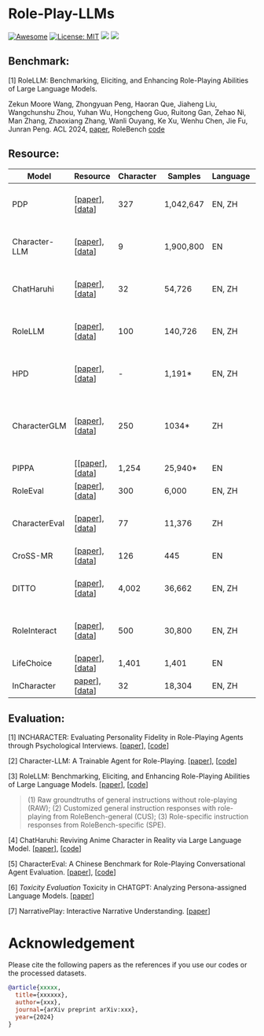 # Role-Play-LLMs
[![Awesome](https://awesome.re/badge.svg)](https://github.com/zjunlp/ModelEditingPapers) 
[![License: MIT](https://img.shields.io/badge/License-MIT-green.svg)](https://opensource.org/licenses/MIT)
![](https://img.shields.io/github/last-commit/Starrylay/Role-Play-LLMs?color=green) 
![](https://img.shields.io/badge/PRs-Welcome-red)


## Benchmark:
[1] RoleLLM: Benchmarking, Eliciting, and Enhancing Role-Playing Abilities of Large Language Models.

Zekun Moore Wang, Zhongyuan Peng, Haoran Que, Jiaheng Liu, Wangchunshu Zhou, Yuhan Wu, Hongcheng Guo, Ruitong Gan, Zehao Ni, Man Zhang, Zhaoxiang Zhang, Wanli Ouyang, Ke Xu, Wenhu Chen, Jie Fu, Junran Peng. ACL 2024, [paper](https://arxiv.org/pdf/2310.00746), RoleBench [code](https://github.com/InteractiveNLP-Team/RoleLLM-public/tree/main?tab=readme-ov-file)


## Resource:

| Model           |  Resource          | Character | Samples | Language | Source | Method |
|-----------------|--------------------|-----------|--------|-----------|---------|-------------|
| PDP             |[[paper](https://arxiv.org/pdf/2308.09597)], [[data](https://github.com/LC1332/Chat-Haruhi-Suzumiya)]         | 327       | 1,042,647 | EN, ZH  | TV shows | Experience Extraction, Dialogue Synthesis |
| Character-LLM   |[[paper](https://arxiv.org/pdf/2310.10158)], [[data](https://github.com/choosewhatulike/trainable-agents)] | 9         | 1,900,800 | EN      | Encyclopedia | Experience Extraction, Dialogue Synthesis |
| ChatHaruhi      |[[paper](https://arxiv.org/pdf/2308.09597)], [[data](https://github.com/LC1332/Chat-Haruhi-Suzumiya)]   | 32        | 54,726  | EN, ZH   | Books, Games, Movies | Experience Extraction, Dialogue Synthesis |
| RoleLLM         |[[paper](https://arxiv.org/pdf/2310.00746)], [[data](https://github.com/InteractiveNLP-Team/RoleLLM-public)]            | 100       | 140,726 | EN, ZH   | Scripts | Experience Extraction, Dialogue Synthesis |
| HPD             |[[paper](https://aclanthology.org/2023.findings-emnlp.570.pdf)], [[data](https://nuochenpku.github.io/HPD.github.io/)] | -         | 1,191*  | EN, ZH   | Books   | Dialogue Synthesis, Human Annotation |
| CharacterGLM    |[[paper](https://arxiv.org/pdf/2311.16832)], [[data](https://github.com/thu-coai/CharacterGLM-6B)] | 250       | 1034*   | ZH       | Books, Scripts | Experience Extraction, Dialogue Synthesis, Human Annotation |
| PIPPA           |[[[paper](https://arxiv.org/pdf/2308.05884)],[[data](https://huggingface.co/datasets/PygmalionAI/PIPPA)]| 1,254     | 25,940* | EN       | Character.ai-Users | Dialogue Synthesis |
| RoleEval        |[[paper](https://arxiv.org/pdf/2312.16132)], [[data](https://github.com/Magnetic2014/RoleEval/tree/main)]| 300       | 6,000   | EN, ZH   | Encyclopedia | Dialogue Synthesis |
| CharacterEval   |[[paper](https://arxiv.org/pdf/2401.01275)], [[data](https://github.com/morecry/CharacterEval)]| 77        | 11,376  | ZH       | Books, Scripts | Experience Extraction, Human Annotation |
| CroSS-MR        |[[paper](https://arxiv.org/pdf/2404.12726)], [[data](https://github.com/Joanna0123/character_profiling/tree/main)] | 126   | 445      | EN | Literature-Analysis       | Experience Extraction      |
| DITTO        |[[paper](https://arxiv.org/pdf/2401.12474)], [[data](https://github.com/OFA-Sys/Ditto)]| 4,002      | 36,662  | EN, ZH | Encyclopedia              | Experience Extraction, Dialogue Synthesis |
| RoleInteract |[[paper](https://arxiv.org/pdf/2403.13679v3)], [[data](https://github.com/X-PLUG/SocialBench)]| 500 | 30,800 | EN, ZH | Books, Movies              | Experience Extraction, Dialogue Synthesis |
| LifeChoice   |[[paper](https://arxiv.org/pdf/2404.12138)], [[data](xxxx)] | 1,401 | 1,401    | EN | Literature-Analysis       | Experience Extraction      |
| InCharacter  |[paper](https://arxiv.org/pdf/2310.17976)], [[data](https://github.com/Neph0s/InCharacter)] | 32  | 18,304  | EN, ZH | Personality-Tests         | Dialogue Synthesis         |

## Evaluation:

[1] INCHARACTER: Evaluating Personality Fidelity in Role-Playing Agents through Psychological Interviews.  [[paper](https://arxiv.org/pdf/2310.17976)], [[code](https://github.com/Neph0s/InCharacter)]

[2] Character-LLM: A Trainable Agent for Role-Playing. [[paper](https://arxiv.org/pdf/2310.10158)], [[code](https://github.com/choosewhatulike/trainable-agents)] 

[3] RoleLLM: Benchmarking, Eliciting, and Enhancing Role-Playing Abilities of Large Language Models.   [[paper](https://arxiv.org/pdf/2310.00746)], [[code](https://github.com/InteractiveNLP-Team/RoleLLM-public)] 

> (1) Raw groundtruths of general instructions without role-playing (RAW); (2) Customized general instruction responses with role-playing from RoleBench-general (CUS); (3) Role-specific instruction responses from RoleBench-specific (SPE). 

[4] ChatHaruhi: Reviving Anime Character in Reality via Large Language Model.   [[paper](https://arxiv.org/pdf/2308.09597)], [[code](https://github.com/LC1332/Chat-Haruhi-Suzumiya)] 

[5] CharacterEval: A Chinese Benchmark for Role-Playing Conversational Agent Evaluation. [[paper](https://arxiv.org/pdf/2401.01275)], [[code](https://github.com/morecry/CharacterEval)]

[6] *Toxicity Evaluation* Toxicity in CHATGPT: Analyzing Persona-assigned Language Models. [[paper](https://arxiv.org/pdf/2304.05335)]

[7] NarrativePlay: Interactive Narrative Understanding. [[paper](https://arxiv.org/pdf/2310.01459)]

 




# Acknowledgement
Please cite the following papers as the references if you use our codes or the processed datasets.

```bib
@article{xxxxx,
  title={xxxxxx},
  author={xxx},
  journal={arXiv preprint arXiv:xxx},
  year={2024}
}
```

